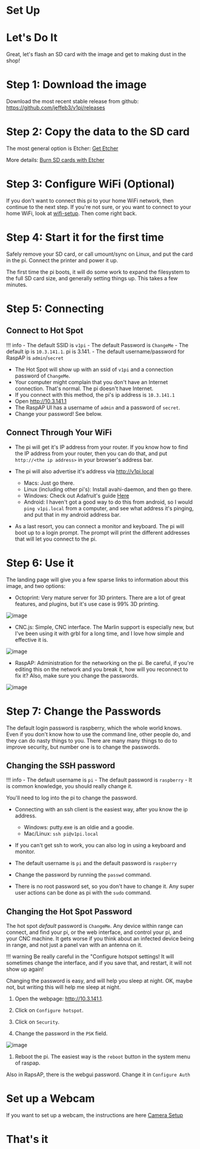 # Set Up

Let's Do It
===========

Great, let's flash an SD card with the image and get to making dust in the shop!

Step 1: Download the image
==========================

Download the most recent stable release from github: https://github.com/jeffeb3/v1pi/releases

Step 2: Copy the data to the SD card
====================================

The most general option is Etcher: [Get Etcher](https://etcher.io/)

More details: [Burn SD cards with Etcher](https://www.raspberrypi.org/magpi/pi-sd-etcher/)

Step 3: Configure WiFi (Optional)
=================================

If you don't want to connect this pi to your home WiFi network, then continue to the next step. If
you're not sure, or you want to connect to your home WiFi, look at [wifi-setup](wifi.md). Then come right back.

Step 4: Start it for the first time
===================================

Safely remove your SD card, or call umount/sync on Linux, and put the card in the pi. Connect the
printer and power it up.

The first time the pi boots, it will do some work to expand the filesystem to the full SD card size,
and generally setting things up. This takes a few minutes.

Step 5: Connecting
==================

Connect to Hot Spot
-------------------

!!! info
    - The default SSID is `v1pi`
    - The default Password is `ChangeMe`
    - The default ip is `10.3.141.1`. pi is 3.141.
    - The default username/password for RaspAP is `admin`/`secret`

* The Hot Spot will show up with an ssid of `v1pi` and a connection password of
  `ChangeMe`.
* Your computer might complain that you don't have an Internet connection. That's normal. The pi
  doesn't have Internet.
* If you connect with this method, the pi's ip address is `10.3.141.1`
* Open http://10.3.141.1
* The RaspAP UI has a username of `admin` and a password of `secret`.
* Change your password! See below.

Connect Through Your WiFi
-------------------------

* The pi will get it's IP address from your router. If you know how to find the IP address from your
  router, then you can do that, and put `http://<the ip address>` in your browser's address bar.
* The pi will also advertise it's address via http://v1pi.local

  * Macs: Just go there.
  * Linux (including other pi's): Install avahi-daemon, and then go there.
  * Windows: Check out Adafruit's guide
      [Here](https://learn.adafruit.com/bonjour-zeroconf-networking-for-windows-and-linux/overview)
  * Android: I haven't got a good way to do this from android, so I would `ping v1pi.local` from a
    computer, and see what address it's pinging, and put that in my android address bar.

* As a last resort, you can connect a monitor and keyboard. The pi will boot up to a login prompt.
  The prompt will print the different addresses that will let you connect to the pi.

Step 6: Use it
==============

The landing page will give you a few sparse links to information about this image, and two options:

* Octoprint: Very mature server for 3D printers. There are a lot of great features, and plugins, but
  it's use case is 99% 3D printing.

![image](img/octoprint.png)

* CNC.js: Simple, CNC interface. The Marlin support is especially new, but I've been using it with
  grbl for a long time, and I love how simple and effective it is.

![image](img/cncjs.png)

* RaspAP: Administration for the networking on the pi. Be careful, if you're editing this on the
  network and you break it, how will you reconnect to fix it? Also, make sure you change the
  passwords.

![image](img/raspap.png)

Step 7: Change the Passwords
============================

The default login password is raspberry, which the whole world knows. Even if you don't know how to
use the command line, other people do, and they can do nasty things to you. There are many many
things to do to improve security, but number one is to change the passwords.

Changing the SSH password
-------------------------

!!! info
    - The default username is `pi`
    - The default password is `raspberry`
    - It is common knowledge, you should really change it.

You'll need to log into the pi to change the password.

* Connecting with an ssh client is the easiest way, after you know the ip address.

  * Windows: putty.exe is an oldie and a goodie.
  * Mac/Linux: `ssh pi@v1pi.local`

* If you can't get ssh to work, you can also log in using a keyboard and monitor.
* The default username is `pi` and the default password is `raspberry`
* Change the password by running the `passwd` command.
* There is no root password set, so you don't have to change it. Any super user actions can be done
  as pi with the `sudo` command.

Changing the Hot Spot Password
------------------------------

The hot spot *default* password is `ChangeMe`. Any device within range can connect, and find your
pi, or the web interface, and control your pi, and your CNC machine. It gets worse if you think
about an infected device being in range, and not just a panel van with an antenna on it.

!!! warning
    Be really careful in the "Configure hotspot settings! It will sometimes change the interface,
    and if you save that, and restart, it will not show up again!

Changing the password is easy, and will help you sleep at night. OK, maybe not, but writing this
will help me sleep at night.

1. Open the webpage: http://10.3.141.1.

1. Click on `Configure hotspot`.

1. Click on `Security`.

1. Change the password in the `PSK` field.

![image](img/psk.png)

1. Reboot the pi. The easiest way is the `reboot` button in the system menu of raspap.

Also in RapsAP, there is the webgui password. Change it in `Configure Auth`

Set up a Webcam
=========

If you want to set up a webcam, the instructions are here [Camera Setup](camera.md)

That's it
=========

